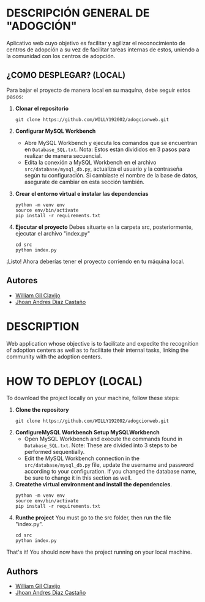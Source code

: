# DESCRIPCIÓN GENERAL DE "ADOGCIÓN"

Aplicativo web cuyo objetivo es facilitar y agilizar el reconocimiento de centros de adopción a su vez de facilitar tareas internas de estos, uniendo a la comunidad con los centros de adopción. 

## ¿COMO DESPLEGAR? (LOCAL)

Para bajar el proyecto de manera local en su maquína, debe seguir estos pasos:

1. **Clonar el repositorio**
   ```
   git clone https://github.com/WILLY192002/adogcionweb.git
   ```

2. **Configurar MySQL Workbench**

   - Abre MySQL Workbench y ejecuta los comandos que se encuentran en `Database_SQL.txt`. Nota: Estos están divididos en 3 pasos para realizar de manera secuencial.
   - Edita la conexión a MySQL Workbench en el archivo `src/database/mysql_db.py`, actualiza el usuario y la contraseña según tu configuración. Si cambiaste el nombre de la base de datos, asegurate de cambiar en esta sección también.

3. **Crear el entorno virtual e instalar las dependencias**

   ```
   python -m venv env
   source env/bin/activate
   pip install -r requirements.txt
   ```

4. **Ejecutar el proyecto**
Debes situarte en la carpeta src, posteriormente, ejecutar el archivo "index.py"
   ```
   cd src
   python index.py
   ```

¡Listo! Ahora deberías tener el proyecto corriendo en tu máquina local.

## Autores

- [William Gil Clavijo](https://www.github.com/WILLY192002)
- [Jhoan Andres Diaz Castaño](https://www.github.com/JDiazc0)




# DESCRIPTION

Web application whose objective is to facilitate and expedite the recognition of adoption centers as well as to facilitate their internal tasks, linking the community with the adoption centers. 
 

 
# HOW TO DEPLOY (LOCAL)
To download the project locally on your machine, follow these steps:
1. **Clone the repository**
   ```
   git clone https://github.com/WILLY192002/adogcionweb.git
   ```
2. **ConfigureMySQL Workbench** **Setup MySQLWorkbench**
   - Open MySQL Workbench and execute the commands found in `Database_SQL.txt`. Note: These are divided into 3 steps to be performed sequentially.
   - Edit the MySQL Workbench connection in the `src/database/mysql_db.py` file, update the username and password according to your configuration. If you changed the database name, be sure to change it in this section as well.
3. **Createthe virtual environment and install the dependencies**.
   ```
   python -m venv env
   source env/bin/activate
   pip install -r requirements.txt
   ```
4. **Runthe project**
You must go to the src folder, then run the file "index.py".
   ```
   cd src
   python index.py
   ```
That's it! You should now have the project running on your local machine.
 

## Authors

- [William Gil Clavijo](https://www.github.com/WILLY192002)
- [Jhoan Andres Diaz Castaño](https://www.github.com/JDiazc0)
